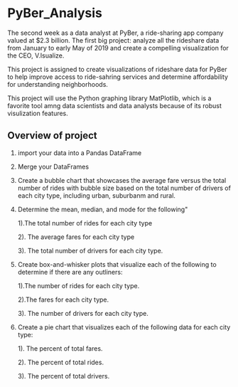 # PyBer_Analysis
The second week as a data analyst at PyBer, a ride-sharing app company valued at $2.3 billion. The first big project: analyze all the rideshare data from January to early May of  2019 and create a compelling visualization for the CEO, V.Isualize.

This project is assigned to create visualizations of rideshare data for PyBer to help improve access to ride-sahring services and determine affordability for understanding neighborhoods. 

This project will use the Python graphing library MatPlotlib, which is a favorite tool amng data scientists and data analysts because of its robust visulization features. 

## Overview of project
1. import your data into a Pandas DataFrame
2. Merge your DataFrames
3. Create a bubble chart that showcases the average fare versus the total number of rides with bubble size based on the total number of drivers of each city type, including urban, suburbanm and rural.
4. Determine the mean, median, and mode for the following"

    1).The total number of rides for each city type

    2). The average fares for each city type

    3). The total number of drivers for each city type. 
  
5. Create box-and-whisker plots that visualize each of the following to determine if there are any outliners:

    1).The number of rides for each city type.

    2).The fares for each city type.

    3). The number of drivers for each city type.

6. Create a pie chart that visualizes each of the following data for each city type:

     1). The percent of total fares.
  
     2). The percent of total rides.
  
     3). The percent of total drivers. 
